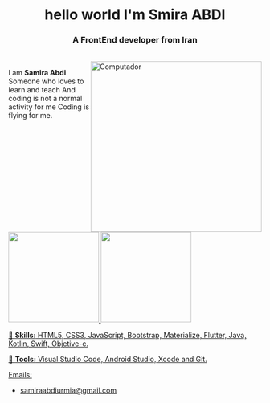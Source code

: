   <h1 align="center">hello world I'm Smira ABDI</h1>
    <h3 align="center">A FrontEnd developer from Iran</h3><br />
    <img src="https://raw.githubusercontent.com/MicaelliMedeiros/micaellimedeiros/master/image/computer-illustration.png" min-width="340px" max-width="400px" width="340px" align="right" alt="Computador">

<p align="left"> 
I am <strong>Samira Abdi</strong>
Someone who loves to learn and teach
And coding is not a normal activity for me
Coding is flying for me.
</p>

<div>
  <a href="https://github.com/Samira-ABDI79/Samira-ABDI79">
  <img height="180em" src="https://github-readme-stats.vercel.app/api?username=jonataslaw&count_private=true&theme=cobalt&show_icons=true"/>
  <img height="180em" src="https://github-readme-stats.vercel.app/api/top-langs/?username=samira&layout=compact&langs_count=7&theme=cobalt"/>
</div>

<p align="left">
  🦄 <strong>Skills:</strong> HTML5, CSS3, JavaScript, Bootstrap, Materialize, Flutter, Java, Kotlin, Swift, Objetive-c.
</p>

<p align="left">
  💼 <strong>Tools:</strong> Visual Studio Code, Android Studio, Xcode and Git.
</p>

Emails:
- samiraabdiurmia@gmail.com





 
